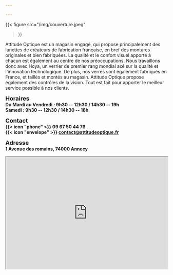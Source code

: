 ```yaml
---

---
```


{{< figure
    src="/img/couverture.jpeg"
>}}


Attitude Optique est un magasin engagé, qui propose principalement des lunettes de créateurs de fabrication française, en bref des montures originales et bien fabriquées.
La qualité et le confort visuel apporté à chacun est également au centre de nos préoccupations.
Nous travaillons donc avec Hoya, un verrier de premier rang mondial axé sur la qualité et l'innovation technologique.
De plus, nos verres sont également fabriqués en France, et taillés et montés au magasin.
Attitude Optique propose également des contrôles de la vision.
Tout est fait pour apporter le meilleur service possible à nos clients.


<font size="4">**Horaires**</font>  
**Du Mardi au Vendredi : 9h30 -- 12h30 / 14h30 -- 19h**  
**Samedi : 9h30 -- 12h30 / 14h30 -- 18h**

<font size="4">**Contact**</font>  
**{{< icon "phone" >}} 09 67 50 44 76**  
**{{< icon "envelope" >}} contact@attitudeoptique.fr**

<font size="4">**Adresse**</font>  
**1 Avenue des romains, 74000 Annecy**




<!--
<iframe width="100%" height="350px" frameborder="0" allowfullscreen allow="geolocation" src="//umap.openstreetmap.fr/fr/map/attitude-optique_960461?scaleControl=false&miniMap=false&scrollWheelZoom=false&zoomControl=true&allowEdit=false&moreControl=true&searchControl=null&tilelayersControl=null&embedControl=null&datalayersControl=true&onLoadPanel=undefined&captionBar=false&captionMenus=true"></iframe><p><a href="//umap.openstreetmap.fr/fr/map/attitude-optique_960461?scaleControl=false&miniMap=false&scrollWheelZoom=true&zoomControl=true&allowEdit=false&moreControl=true&searchControl=null&tilelayersControl=null&embedControl=null&datalayersControl=true&onLoadPanel=undefined&captionBar=false&captionMenus=true">Voir en plein écran</a></p>
-->

<iframe src="https://www.google.com/maps/embed?pb=!1m14!1m8!1m3!1d2776.275925118986!2d6.1213774!3d45.9057929!3m2!1i1024!2i768!4f13.1!3m3!1m2!1s0x478b8ff6690b5491%3A0xb266dcb798cabf18!2sAttitude%20Optique!5e0!3m2!1sen!2sfr!4v1679266580237!5m2!1sen!2sfr" width="100%" height="350" style="display: block; margin: 0 auto;" allowfullscreen="" loading="lazy" referrerpolicy="no-referrer-when-downgrade"></iframe>
